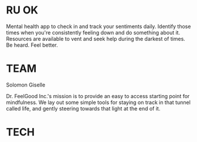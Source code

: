 # RU OK
Mental health app to check in and track your sentiments daily. Identify those times when you're consistently feeling down and do something about it. Resources are available to vent and seek help during the darkest of times. Be heard. Feel better.

# TEAM
Solomon
Giselle

Dr. FeelGood Inc.'s mission is to provide an easy to access starting point for mindfulness. We lay out some simple tools for staying on track in that tunnel called life, and gently steering towards that light at the end of it.

# TECH